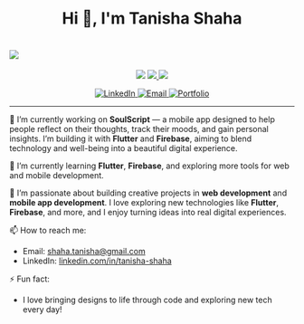<h1 align="center">Hi 👋, I'm Tanisha Shaha</h1>

<h1 align="cemter">
  <a href="https://git.io/typing-svg">
    <img src="https://readme-typing-svg.herokuapp.com/?font-Righteous&size-35&center-true&vCenter-true&width-500&height-700&duration-4000&lines-Exploring+web +and+ mobile+ app+ development+!;+ Always+ ready+ to +learn +something +new+! ;"/>
  </a>
</h1>

<div align="center"›
<a href="mailto:shaha.tanisha@gmail.com">
<img src="https://img.shields.io/badge/Gmail-333333?style=for-the-badge&log0=gmail&logoColor=red" target="_blank" />
</a>
<a href="https://linkedin.com/in/tanisha-shaha" target="_blank">
<img src="https://img.shields.io/badge/LinkedIn-0077B5?style=for-the-badge&logo=linkedin&logoColor=white" target="_blank" />
</a>
<a href="" target="_blank">
<img src="https://img.shields.io/badge/Portfolio-FF5722?style=for-the-badge&logo=todoist&logoColor=white" target="_blank" /> 
</a>
</div>

<p align="center">
  <a href="https://linkedin.com/in/tanisha-shaha">
    <img src="https://img.shields.io/badge/LinkedIn-blue?logo=linkedin&logoColor=white" alt="LinkedIn" />
  </a>
  <a href="mailto:shaha.tanisha@gmail.com">
    <img src="https://img.shields.io/badge/Email-red?logo=gmail&logoColor=white" alt="Email" />
  </a>
  <a href="">
    <img src="https://img.shields.io/badge/Portfolio-yellow?logo=portfolio&logoColor=white" alt="Portfolio" />
  </a>
</p>

---

🔭 I’m currently working on **SoulScript** — a mobile app designed to help people reflect on their thoughts, track their moods, and gain personal insights. I’m building it with **Flutter** and **Firebase**, aiming to blend technology and well-being into a beautiful digital experience.

🌱 I’m currently learning **Flutter**, **Firebase**, and exploring more tools for web and mobile development.

👯 I’m passionate about building creative projects in **web development** and **mobile app development**. I love exploring new technologies like **Flutter**, **Firebase**, and more, and I enjoy turning ideas into real digital experiences.

📫 How to reach me:
- Email: shaha.tanisha@gmail.com
- LinkedIn: [linkedin.com/in/tanisha-shaha](https://linkedin.com/in/tanisha-shaha)

⚡ Fun fact:
- I love bringing designs to life through code and exploring new tech every day!





